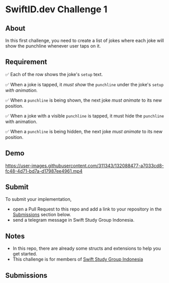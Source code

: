 # SwiftID.dev Challenge 1

## About

In this first challenge, you need to create a list of jokes where each joke will show the punchline whenever user taps on it.

## Requirement

✅ Each of the row shows the joke's `setup` text.

✅ When a joke is tapped, it _must show_ the `punchline` under the joke's `setup` _with animation._

✅ When a `punchline` is being shown, the next joke _must animate_ to its new position.

✅ When a joke with a visible `punchline` is tapped, it must hide the `punchline` with animation.

✅ When a `punchline` is being hidden, the next joke _must animate_ to its new position.

## Demo


https://user-images.githubusercontent.com/311343/132088477-a7033cd8-fc48-4d71-bd7a-d17987ee4961.mp4


## Submit

To submit your implementation,

- open a Pull Request to this repo and add a link to your repository in the [Submissions](#Submissions) section below.
- send a telegram message in Swift Study Group Indonesia.

## Notes

- In this repo, there are already some structs and extensions to help you get started.
- This challenge is for members of [Swift Study Group Indonesia](https://swiftid.dev)

## Submissions
